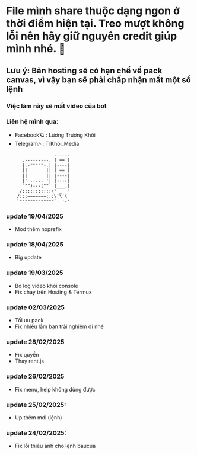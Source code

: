 # File mình share thuộc dạng ngon ở thời điểm hiện tại. Treo mượt không lỗi nên hãy giữ nguyên credit giúp mình nhé. 🌸

## Lưu ý: Bản hosting sẽ có hạn chế về pack canvas, vì vậy bạn sẽ phải chấp nhận mất một số lệnh
### Việc làm này sẽ mất video của bot

### Liên hệ mình qua:
- Facebook🪐 : Lương Trường Khôi
- Telegram🎶 : TrKhoi_Media
```
                  .----.
      .---------. | == |
      |.-"""""-.| |----|
      ||       || | == |
      ||       || |----|
      |'-.....-'| |::::|
      `"")---(""` |___.|
     /:::::::::::\" _  "
    /:::=======:::\`\`\
    `"""""""""""""`  '-'
```
### update 19/04/2025
- Mod thêm noprefix
### update 18/04/2025
- Big update
### update 19/03/2025
- Bỏ log video khỏi console
- Fix chạy trên Hosting & Termux
### update 02/03/2025
- Tối ưu pack
- Fix nhiều lắm bạn trải nghiệm đi nhé
### update 28/02/2025
- Fix quyền
- Thay rent.js
### update 26/02/2025
- Fix menu, help không dùng được
### update 25/02/2025:
- Up thêm mdl (lệnh)
### update 24/02/2025:
- Fix lỗi thiếu ảnh cho lệnh baucua
